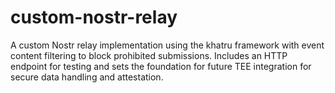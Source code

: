 # custom-nostr-relay
A custom Nostr relay implementation using the khatru framework with event content filtering to block prohibited submissions. Includes an HTTP endpoint for testing and sets the foundation for future TEE integration for secure data handling and attestation.
